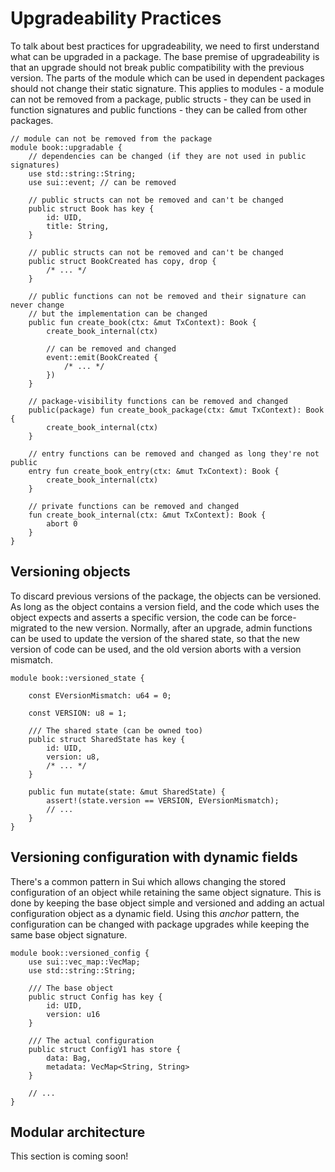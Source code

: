 # Upgradeability Practices

To talk about best practices for upgradeability, we need to first understand what can be upgraded in
a package. The base premise of upgradeability is that an upgrade should not break public
compatibility with the previous version. The parts of the module which can be used in dependent
packages should not change their static signature. This applies to modules - a module can not be
removed from a package, public structs - they can be used in function signatures and public
functions - they can be called from other packages.

```move
// module can not be removed from the package
module book::upgradable {
    // dependencies can be changed (if they are not used in public signatures)
    use std::string::String;
    use sui::event; // can be removed

    // public structs can not be removed and can't be changed
    public struct Book has key {
        id: UID,
        title: String,
    }

    // public structs can not be removed and can't be changed
    public struct BookCreated has copy, drop {
        /* ... */
    }

    // public functions can not be removed and their signature can never change
    // but the implementation can be changed
    public fun create_book(ctx: &mut TxContext): Book {
        create_book_internal(ctx)

        // can be removed and changed
        event::emit(BookCreated {
            /* ... */
        })
    }

    // package-visibility functions can be removed and changed
    public(package) fun create_book_package(ctx: &mut TxContext): Book {
        create_book_internal(ctx)
    }

    // entry functions can be removed and changed as long they're not public
    entry fun create_book_entry(ctx: &mut TxContext): Book {
        create_book_internal(ctx)
    }

    // private functions can be removed and changed
    fun create_book_internal(ctx: &mut TxContext): Book {
        abort 0
    }
}
```

<!--
## Using entry and friend functions

TODO: Add a section about entry and friend functions
-->

## Versioning objects

<!-- This practice is for function version locking based on a shared state -->

To discard previous versions of the package, the objects can be versioned. As long as the object
contains a version field, and the code which uses the object expects and asserts a specific version,
the code can be force-migrated to the new version. Normally, after an upgrade, admin functions can
be used to update the version of the shared state, so that the new version of code can be used, and
the old version aborts with a version mismatch.

```move
module book::versioned_state {

    const EVersionMismatch: u64 = 0;

    const VERSION: u8 = 1;

    /// The shared state (can be owned too)
    public struct SharedState has key {
        id: UID,
        version: u8,
        /* ... */
    }

    public fun mutate(state: &mut SharedState) {
        assert!(state.version == VERSION, EVersionMismatch);
        // ...
    }
}
```

## Versioning configuration with dynamic fields

<!-- This practice is for versioning the contents / structure of objects -->

There's a common pattern in Sui which allows changing the stored configuration of an object while
retaining the same object signature. This is done by keeping the base object simple and versioned
and adding an actual configuration object as a dynamic field. Using this _anchor_ pattern, the
configuration can be changed with package upgrades while keeping the same base object signature.

```move
module book::versioned_config {
    use sui::vec_map::VecMap;
    use std::string::String;

    /// The base object
    public struct Config has key {
        id: UID,
        version: u16
    }

    /// The actual configuration
    public struct ConfigV1 has store {
        data: Bag,
        metadata: VecMap<String, String>
    }

    // ...
}
```

## Modular architecture

This section is coming soon!

<!-- TODO: add two patterns for modular architecture: object capability (SuiFrens) and witness registry (SuiNS) -->
